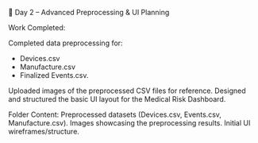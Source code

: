 📂 Day 2 – Advanced Preprocessing & UI Planning

Work Completed:

Completed data preprocessing for:
- Devices.csv
- Manufacture.csv
- Finalized Events.csv.

Uploaded images of the preprocessed CSV files for reference.
Designed and structured the basic UI layout for the Medical Risk Dashboard.

Folder Content:
Preprocessed datasets (Devices.csv, Events.csv, Manufacture.csv).
Images showcasing the preprocessing results.
Initial UI wireframes/structure.
